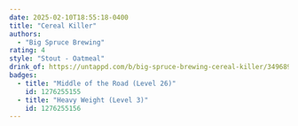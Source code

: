```yaml
---
date: 2025-02-10T18:55:18-0400
title: "Cereal Killer"
authors:
  - "Big Spruce Brewing"
rating: 4
style: "Stout - Oatmeal"
drink_of: https://untappd.com/b/big-spruce-brewing-cereal-killer/349689
badges:
  - title: "Middle of the Road (Level 26)"
    id: 1276255155
  - title: "Heavy Weight (Level 3)"
    id: 1276255156
---
```


